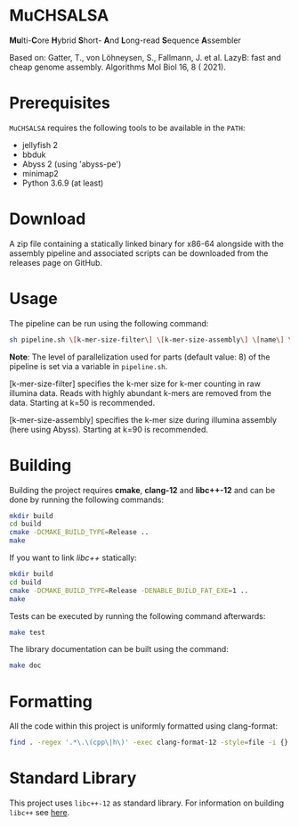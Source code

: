 # MuCHSALSA

**Mu**lti-**C**ore **H**ybrid **S**hort- **A**nd **L**ong-read **S**equence **A**ssembler

Based on:
Gatter, T., von Löhneysen, S., Fallmann, J. et al. LazyB: fast and cheap genome assembly. Algorithms Mol Biol 16, 8 (
2021).

# Prerequisites

`MuCHSALSA` requires the following tools to be available in the `PATH`:

- jellyfish 2
- bbduk
- Abyss 2 (using 'abyss-pe')
- minimap2
- Python 3.6.9 (at least)

# Download

A zip file containing a statically linked binary for x86-64 alongside with the assembly pipeline and associated scripts
can be downloaded from the releases page on GitHub.

# Usage

The pipeline can be run using the following command:

```bash
sh pipeline.sh \[k-mer-size-filter\] \[k-mer-size-assembly\] \[name\] \[illumina-inputfile-1\] \[illumina-inputfile-2\]] \[nanopore-inputfile\] \[output-folder\]
```

**Note**: The level of parallelization used for parts (default value: 8) of the pipeline is set via a variable
in `pipeline.sh`.

[k-mer-size-filter] specifies the k-mer size for k-mer counting in raw illumina data. Reads with highly abundant k-mers
are removed from the data. Starting at k=50 is recommended.

[k-mer-size-assembly] specifies the k-mer size during illumina assembly (here using Abyss). Starting at k=90 is
recommended.

# Building

Building the project requires **cmake**, **clang-12** and **libc++-12** and can be done by running the following
commands:

```bash
mkdir build
cd build
cmake -DCMAKE_BUILD_TYPE=Release ..
make
```

If you want to link _libc++_ statically:

```bash
mkdir build
cd build
cmake -DCMAKE_BUILD_TYPE=Release -DENABLE_BUILD_FAT_EXE=1 ..
make
```

Tests can be executed by running the following command afterwards:

```bash
make test
```

The library documentation can be built using the command:

```bash
make doc
```

# Formatting

All the code within this project is uniformly formatted using clang-format:

```bash
find . -regex '.*\.\(cpp\|h\)' -exec clang-format-12 -style=file -i {} \;
```

# Standard Library

This project uses `libc++-12` as standard library. For information on building `libc++`
see [here](https://libcxx.llvm.org/docs/BuildingLibcxx.html).